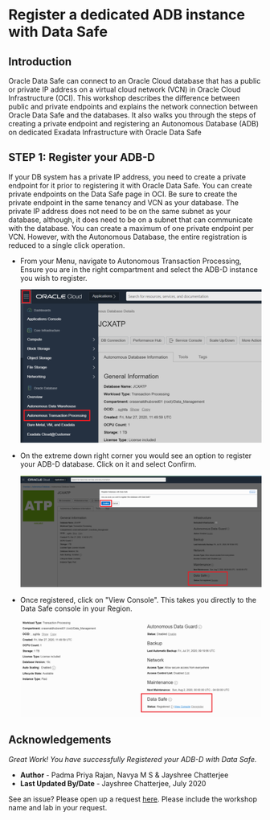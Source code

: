 # Register a dedicated ADB instance with  Data Safe 
## Introduction

Oracle Data Safe can connect to an Oracle Cloud database that has a public or private IP address on a virtual cloud network (VCN) in Oracle Cloud Infrastructure (OCI). This workshop describes the difference between public and private endpoints and explains the network connection between Oracle Data Safe and the databases. It also walks you through the steps of creating a private endpoint and registering an Autonomous Database (ADB) on dedicated Exadata Infrastructure with Oracle Data Safe

## STEP 1: Register your ADB-D

If your DB system has a private IP address, you need to create a private endpoint for it prior to registering it with Oracle Data Safe. You can create private endpoints on the Data Safe page in OCI. Be sure to create the private endpoint in the same tenancy and VCN as your database. The private IP address does not need to be on the same subnet as your database, although, it does need to be on a subnet that can communicate with the database. You can create a maximum of one private endpoint per VCN.
However, with the Autonomous Database, the entire registration is reduced to a single click operation.

- From your Menu, navigate to Autonomous Transaction Processing, Ensure you are in the right compartment and select the ADB-D instance you wish to register.

  ![](./images/Img1.png " ")

- On the extreme down right corner you would see an option to register your ADB-D database. Click on it and select Confirm.

  ![](./images/Img2.png " ")
  
- Once registered, click on "View Console". This takes you directly to the Data Safe console in your Region.

  ![](./images/Img3.png " ")
  
## Acknowledgements

*Great Work! You have successfully Registered your ADB-D with Data Safe.*

- **Author** - Padma Priya Rajan, Navya M S & Jayshree Chatterjee
- **Last Updated By/Date** - Jayshree Chatterjee, July 2020

See an issue?  Please open up a request [here](https://github.com/oracle/learning-library/issues). Please include the workshop name and lab in your request. 
 



